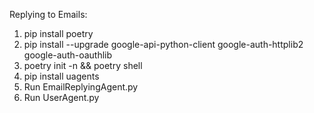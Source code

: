 Replying to Emails:
1. pip install poetry
2. pip install --upgrade google-api-python-client google-auth-httplib2 google-auth-oauthlib
3. poetry init -n && poetry shell
4. pip install uagents
5. Run EmailReplyingAgent.py
6. Run UserAgent.py
